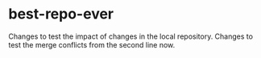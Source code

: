 # best-repo-ever
Changes to test the impact of changes in the local repository.
Changes to test the merge conflicts from the second line now. 